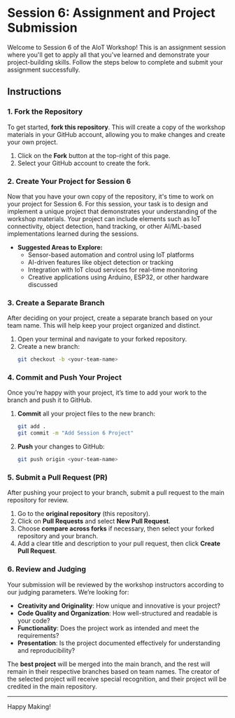# Session 6: Assignment and Project Submission

Welcome to Session 6 of the AIoT Workshop! This is an assignment session where you'll get to apply all that you've learned and demonstrate your project-building skills. Follow the steps below to complete and submit your assignment successfully.

## Instructions

### 1. Fork the Repository

To get started, **fork this repository**. This will create a copy of the workshop materials in your GitHub account, allowing you to make changes and create your own project.

1. Click on the **Fork** button at the top-right of this page.
2. Select your GitHub account to create the fork.

### 2. Create Your Project for Session 6

Now that you have your own copy of the repository, it's time to work on your project for Session 6. For this session, your task is to design and implement a unique project that demonstrates your understanding of the workshop materials. Your project can include elements such as IoT connectivity, object detection, hand tracking, or other AI/ML-based implementations learned during the sessions.

- **Suggested Areas to Explore:**
  - Sensor-based automation and control using IoT platforms
  - AI-driven features like object detection or tracking
  - Integration with IoT cloud services for real-time monitoring
  - Creative applications using Arduino, ESP32, or other hardware discussed

### 3. Create a Separate Branch

After deciding on your project, create a separate branch based on your team name. This will help keep your project organized and distinct.

1. Open your terminal and navigate to your forked repository.
2. Create a new branch:
   ```bash
   git checkout -b <your-team-name>
   ```

### 4. Commit and Push Your Project

Once you’re happy with your project, it’s time to add your work to the branch and push it to GitHub.

1. **Commit** all your project files to the new branch:
   ```bash
   git add .
   git commit -m "Add Session 6 Project"
   ```
2. **Push** your changes to GitHub:
   ```bash
   git push origin <your-team-name>
   ```

### 5. Submit a Pull Request (PR)

After pushing your project to your branch, submit a pull request to the main repository for review.

1. Go to the **original repository** (this repository).
2. Click on **Pull Requests** and select **New Pull Request**.
3. Choose **compare across forks** if necessary, then select your forked repository and your branch.
4. Add a clear title and description to your pull request, then click **Create Pull Request**.

### 6. Review and Judging

Your submission will be reviewed by the workshop instructors according to our judging parameters. We’re looking for:

- **Creativity and Originality**: How unique and innovative is your project?
- **Code Quality and Organization**: How well-structured and readable is your code?
- **Functionality**: Does the project work as intended and meet the requirements?
- **Presentation**: Is the project documented effectively for understanding and reproducibility?

The **best project** will be merged into the main branch, and the rest will remain in their respective branches based on team names. The creator of the selected project will receive special recognition, and their project will be credited in the main repository.

---

Happy Making!
